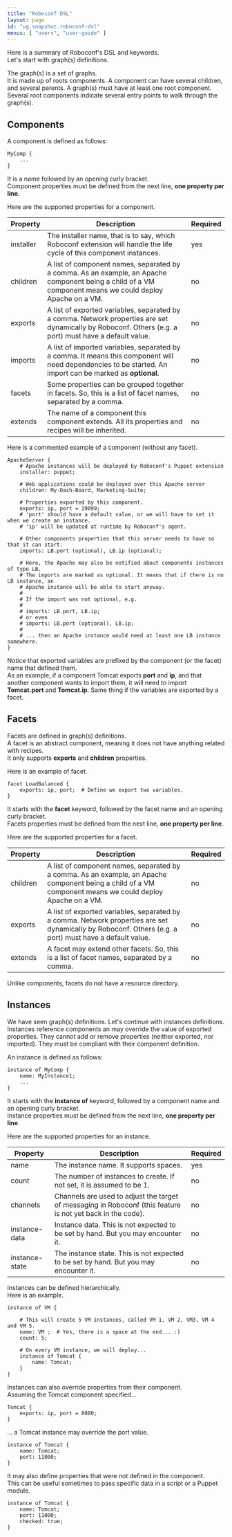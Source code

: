 ```yaml
---
title: "Roboconf DSL"
layout: page
id: "ug.snapshot.roboconf-dsl"
menus: [ "users", "user-guide" ]
---
```


Here is a summary of Roboconf's DSL and keywords.  
Let's start with graph(s) definitions.

The graph(s) is a set of graphs.  
It is made up of roots components. A component can have several children, and several parents.
A graph(s) must have at least one root component. Several root components indicate several entry points to 
walk through the graph(s).


## Components

A component is defined as follows:

	MyComp {
		...
	}

It is a name followed by an opening curly bracket.  
Component properties must be defined from the next line, **one property per line**.

Here are the supported properties for a component.

| Property | Description | Required |
| --- | --- | --- |
| installer | The installer name, that is to say, which Roboconf extension will handle the life cycle of this component instances. | yes |
| children | A list of component names, separated by a comma. As an example, an Apache component being a child of a VM component means we could deploy Apache on a VM. | no |
| exports | A list of exported variables, separated by a comma. Network properties are set dynamically by Roboconf. Others (e.g. a port) must have a default value. | no |
| imports | A list of imported variables, separated by a comma. It means this component will need dependencies to be started. An import can be marked as **optional**. | no |
| facets | Some properties can be grouped together in facets. So, this is a list of facet names, separated by a comma. | no |
| extends | The name of a component this component extends. All its properties and recipes will be inherited. | no |


Here is a commented example of a component (without any facet).

	ApacheServer {
		# Apache instances will be deployed by Roboconf's Puppet extension
		installer: puppet;
		
		# Web applications could be deployed over this Apache server
		children: My-Dash-Board, Marketing-Suite;
		
		# Properties exported by this component.
		exports: ip, port = 19099;
		# 'port' should have a default value, or we will have to set it when we create an instance.
		# 'ip' will be updated at runtime by Roboconf's agent.
		
		# Other components properties that this server needs to have so that it can start.
		imports: LB.port (optional), LB.ip (optional);
		
		# Here, the Apache may also be notified about components instances of type LB.
		# The imports are marked as optional. It means that if there is no LB instance, an
		# Apache instance will be able to start anyway. 
		#
		# If the import was not optional, e.g.
		#
		# imports: LB.port, LB.ip;
		# or even
		# imports: LB.port (optional), LB.ip;
		# 
		# ... then an Apache instance would need at least one LB instance somewhere.
	}

Notice that exported variables are prefixed by the component (or the facet) name that defined them.  
As an example, if a component Tomcat exports **port** and **ip**, and that another component wants to import them,
it will need to import **Tomcat.port** and **Tomcat.ip**. Same thing if the variables are exported by a facet.

## Facets

Facets are defined in graph(s) definitions.  
A facet is an abstract component, meaning it does not have anything related with recipes.  
It only supports **exports** and **children** properties.

Here is an example of facet.

	facet LoadBalanced {
		exports: ip, port;	# Define we export two variables.
	}

It starts with the **facet** keyword, followed by the facet name and an opening curly bracket.  
Facets properties must be defined from the next line, **one property per line**.

Here are the supported properties for a facet.

| Property | Description | Required |
| --- | --- | --- |
| children | A list of component names, separated by a comma. As an example, an Apache component being a child of a VM component means we could deploy Apache on a VM. | no |
| exports | A list of exported variables, separated by a comma. Network properties are set dynamically by Roboconf. Others (e.g. a port) must have a default value. | no |
| extends | A facet may extend other facets. So, this is a list of facet names, separated by a comma. | no |


Unlike components, facets do not have a resource directory.


## Instances

We have seen graph(s) definitions. Let's continue with instances definitions.  
Instances reference components an may override the value of exported properties. They cannot
add or remove properties (neither exported, nor imported). They must be compliant with their component definition.

An instance is defined as follows:

	instance of MyComp {
		name: MyInstance1;
		...
	}

It starts with the **instance of** keyword, followed by a component name and an opening curly bracket.  
Instance properties must be defined from the next line, **one property per line**.

Here are the supported properties for an instance.

| Property | Description | Required |
| --- | --- | --- |
| name | The instance name. It supports spaces. | yes |
| count | The number of instances to create. If not set, it is assumed to be 1. | no |
| channels | Channels are used to adjust the target of messaging in Roboconf (this feature is not yet back in the code). | no |
| instance-data | Instance data. This is not expected to be set by hand. But you may encounter it. | no |
| instance-state | The instance state. This is not expected to be set by hand. But you may encounter it. | no |


Instances can be defined hierarchically.  
Here is an example.

	instance of VM {
	
		# This will create 5 VM instances, called VM 1, VM 2, VM3, VM 4 and VM 5.
		name: VM ;	# Yes, there is a space at the end... :)
		count: 5;
		
		# On every VM instance, we will deploy...
		instance of Tomcat {
			name: Tomcat;
		}
	}

Instances can also override properties from their component.  
Assuming the Tomcat component specified...

	Tomcat {
		exports: ip, port = 8080;
	}
	
... a Tomcat instance may override the port value.

	instance of Tomcat {
		name: Tomcat;
		port: 11000;
	}

It may also define properties that were not defined in the component.  
This can be useful sometimes to pass specific data in a script or a Puppet module.

	instance of Tomcat {
		name: Tomcat;
		port: 11000;
		checked: true;
	}
